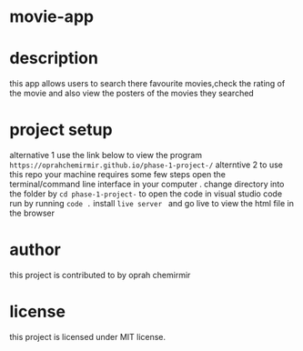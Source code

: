 # movie-app
# description
this app allows users to search there favourite movies,check the rating of the movie and also view the posters of the movies they searched


# project setup
alternative 1
use the link below to view the program
`https://oprahchemirmir.github.io/phase-1-project-/`
alterntive 2
to use this repo your machine requires some few steps
 open the terminal/command line interface in your computer .
change directory into the folder by
 `cd phase-1-project-`
 to open the code in visual studio code run by running 
 `code .`
install `live server ` and go live to view the html file in the browser

# author
this project is contributed to by 
oprah chemirmir
# license
this project is licensed under
MIT license.
